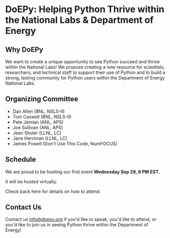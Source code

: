# DoEPy: Helping Python Thrive within the National Labs & Department of Energy

## Why DoEPy

We want to create a unique opportunity to see Python succeed and thrive within the National Labs! We propose creating a new resource for scientists, researchers, and technical staff to support their use of Python and to build a strong, lasting community for Python users within the Department of Energy National Labs. 

## Organizing Committee

- Dan Allen (BNL, NSLS-II)
- Tom Caswell (BNL, NSLS-II)
- Pete Jemian (ANL, APS)
- Joe Sullivan (ANL, APS)
- Jean Shuler (LLNL, LC)
- Jane Herriman (LLNL, LC)
- James Powell (Don't Use This Code, NumFOCUS)
   
## Schedule

We are proud to be hosting our first event **Wednesday Sep 29, 6 PM EST.**

It will be hosted virtually.

Check back here for details on how to attend.

## Contact Us

Contact us info@doepy.org if you'd like to speak, you'd like to attend, or you'd like to join us in seeing Python thrive within the Department of Energy!
